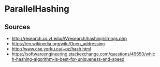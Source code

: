 # ParallelHashing

## Sources
 - http://research.cs.vt.edu/AVresearch/hashing/strings.php
 - https://en.wikipedia.org/wiki/Open_addressing
 - http://www.cse.yorku.ca/~oz/hash.html
 - https://softwareengineering.stackexchange.com/questions/49550/which-hashing-algorithm-is-best-for-uniqueness-and-speed
 
